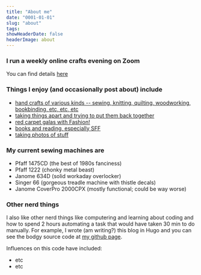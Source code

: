 ```yaml
---
title: "About me"
date: "0001-01-01"
slug: "about"
tags:
showHeaderDate: false
headerImage: about
---
```


### I run a weekly online crafts evening on Zoom

You can find details [here](/virtual-crafts-evening/)

### Things I enjoy (and occasionally post about) include

* [hand crafts of various kinds -- sewing, knitting, quilting, woodworking, bookbinding, etc, etc, etc](/crafts/)
* [taking things apart and trying to put them back together](/home-diy/)
* [red carpet galas with Fashion!](/galas/)
* [books and reading, especially SFF](/books/)
* [taking photos of stuff](/photography/)

### My current sewing machines are

* Pfaff 1475CD (the best of 1980s fanciness)
* Pfaff 1222 (chonky metal beast)
* Janome 634D (solid workaday overlocker)
* Singer 66 (gorgeous treadle machine with thistle decals)
* Janome CoverPro 2000CPX (mostly functional; could be way worse)

### Other nerd things

I also like other nerd things like computering and learning about coding and how to spend 2 hours automating a task that would have taken 30 min to do manually. For example, I wrote (am writing?) this blog in Hugo and you can see the bodgy source code at [my github page](http://www.github.com/talopine).

Influences on this code have included:

* etc
* etc

